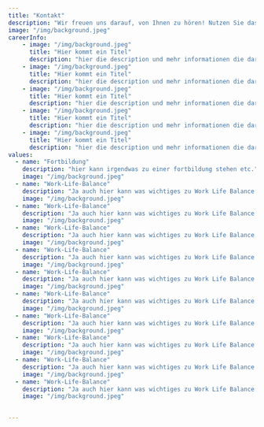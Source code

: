 ```yaml
---
title: "Kontakt"
description: "Wir freuen uns darauf, von Ihnen zu hören! Nutzen Sie das untenstehende Formular oder unsere Kontaktinformationen, um uns zu erreichen."
image: "/img/background.jpeg"
careerInfo:
    - image: "/img/background.jpeg"
      title: "Hier kommt ein Titel"
      description: "hier die description und mehr informationen die darauf stehen könnten aber ich habe nicht viel lust zu tippen"
    - image: "/img/background.jpeg"
      title: "Hier kommt ein Titel"
      description: "hier die description und mehr informationen die darauf stehen könnten aber ich habe nicht viel lust zu tippen hier die description und mehr informationen die darauf stehen könnten aber ich habe nicht viel lust zu tippen hier die description und mehr informationen die darauf stehen könnten aber ich habe nicht viel lust zu tippen hier die description und mehr informationen die darauf stehen könnten aber ich habe nicht viel lust zu tippen hier die description und mehr informationen die darauf stehen könnten aber ich habe nicht viel lust zu tippen hier die description und mehr informationen die darauf stehen könnten aber ich habe nicht viel lust zu tippenhier die description und mehr informationen die darauf stehen könnten aber ich habe nicht viel lust zu tippen hier die description und mehr informationen die darauf stehen könnten aber ich habe nicht viel lust zu tippen hier die description und mehr informationen die darauf stehen könnten aber ich habe nicht viel lust zu tippen hier die description und mehr informationen die darauf stehen könnten aber ich habe nicht viel lust zu tippen hier die description und mehr informationen die darauf stehen könnten aber ich habe nicht viel lust zu tippen hier die description und mehr informationen die darauf stehen könnten aber ich habe nicht viel lust zu tippen"
    - image: "/img/background.jpeg"
      title: "Hier kommt ein Titel"
      description: "hier die description und mehr informationen die darauf stehen könnten aber ich habe nicht viel lust zu tippen hier die description und mehr informationen die darauf stehen könnten aber ich habe nicht viel lust zu tippen hier die description und mehr informationen die darauf stehen könnten aber ich habe nicht viel lust zu tippen hier die description und mehr informationen die darauf stehen könnten aber ich habe nicht viel lust zu tippen hier die description und mehr informationen die darauf stehen könnten aber ich habe nicht viel lust zu tippen hier die description und mehr informationen die darauf stehen könnten aber ich habe nicht viel lust zu tippen"
    - image: "/img/background.jpeg"
      title: "Hier kommt ein Titel"
      description: "hier die description und mehr informationen die darauf stehen könnten aber ich habe nicht viel lust zu tippen hier die description und mehr informationen die darauf stehen könnten aber ich habe nicht viel lust zu tippen hier die description und mehr informationen die darauf stehen könnten aber ich habe nicht viel lust zu tippen hier die description und mehr informationen die darauf stehen könnten aber ich habe nicht viel lust zu tippen hier die description und mehr informationen die darauf stehen könnten aber ich habe nicht viel lust zu tippen hier die description und mehr informationen die darauf stehen könnten aber ich habe nicht viel lust zu tippen"
    - image: "/img/background.jpeg"
      title: "Hier kommt ein Titel"
      description: "hier die description und mehr informationen die darauf stehen könnten aber ich habe nicht viel lust zu tippen hier die description und mehr informationen die darauf stehen könnten aber ich habe nicht viel lust zu tippen hier die description und mehr informationen die darauf stehen könnten aber ich habe nicht viel lust zu tippen hier die description und mehr informationen die darauf stehen könnten aber ich habe nicht viel lust zu tippen hier die description und mehr informationen die darauf stehen könnten aber ich habe nicht viel lust zu tippen hier die description und mehr informationen die darauf stehen könnten aber ich habe nicht viel lust zu tippen"
values:
  - name: "Fortbildung"
    description: "hier kann irgendwas zu einer fortbildung stehen etc."
    image: "/img/background.jpeg"
  - name: "Work-Life-Balance"
    description: "Ja auch hier kann was wichtiges zu Work Life Balance stehen"
    image: "/img/background.jpeg"
  - name: "Work-Life-Balance"
    description: "Ja auch hier kann was wichtiges zu Work Life Balance stehen"
    image: "/img/background.jpeg"
  - name: "Work-Life-Balance"
    description: "Ja auch hier kann was wichtiges zu Work Life Balance stehen"
    image: "/img/background.jpeg"
  - name: "Work-Life-Balance"
    description: "Ja auch hier kann was wichtiges zu Work Life Balance stehen"
    image: "/img/background.jpeg"
  - name: "Work-Life-Balance"
    description: "Ja auch hier kann was wichtiges zu Work Life Balance stehen"
    image: "/img/background.jpeg"
  - name: "Work-Life-Balance"
    description: "Ja auch hier kann was wichtiges zu Work Life Balance stehen"
    image: "/img/background.jpeg"
  - name: "Work-Life-Balance"
    description: "Ja auch hier kann was wichtiges zu Work Life Balance stehen"
    image: "/img/background.jpeg"
  - name: "Work-Life-Balance"
    description: "Ja auch hier kann was wichtiges zu Work Life Balance stehen"
    image: "/img/background.jpeg"
  - name: "Work-Life-Balance"
    description: "Ja auch hier kann was wichtiges zu Work Life Balance stehen"
    image: "/img/background.jpeg"
  - name: "Work-Life-Balance"
    description: "Ja auch hier kann was wichtiges zu Work Life Balance stehen"
    image: "/img/background.jpeg"
  

---
```

